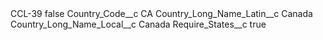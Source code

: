 <?xml version="1.0" encoding="UTF-8"?>
<CustomMetadata xmlns="http://soap.sforce.com/2006/04/metadata" xmlns:xsi="http://www.w3.org/2001/XMLSchema-instance" xmlns:xsd="http://www.w3.org/2001/XMLSchema">
    <label>CCL-39</label>
    <protected>false</protected>
    <values>
        <field>Country_Code__c</field>
        <value xsi:type="xsd:string">CA</value>
    </values>
    <values>
        <field>Country_Long_Name_Latin__c</field>
        <value xsi:type="xsd:string">Canada</value>
    </values>
    <values>
        <field>Country_Long_Name_Local__c</field>
        <value xsi:type="xsd:string">Canada</value>
    </values>
    <values>
        <field>Require_States__c</field>
        <value xsi:type="xsd:boolean">true</value>
    </values>
</CustomMetadata>
